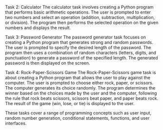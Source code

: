 Task 2: Calculator
The calculator task involves creating a Python program that performs basic arithmetic operations. The user is prompted to enter two numbers and select an operation (addition, subtraction, multiplication, or division). The program then performs the selected operation on the given numbers and displays the result.

Task 3: Password Generator
The password generator task focuses on creating a Python program that generates strong and random passwords. The user is prompted to specify the desired length of the password. The program then uses a combination of random characters (letters, digits, and punctuation) to generate a password of the specified length. The generated password is then displayed on the screen.

Task 4: Rock-Paper-Scissors Game
The Rock-Paper-Scissors game task is about creating a Python program that allows the user to play against the computer. The user is prompted to choose either rock, paper, or scissors. The computer generates its choice randomly. The program determines the winner based on the choices made by the user and the computer, following the rule that rock beats scissors, scissors beat paper, and paper beats rock. The result of the game (win, lose, or tie) is displayed to the user.


These tasks cover a range of programming concepts such as user input, random number generation, conditional statements, functions, and user interfaces.
